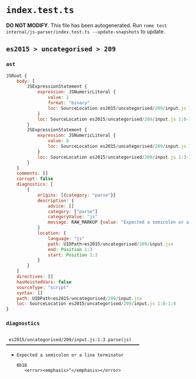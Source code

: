 # `index.test.ts`

**DO NOT MODIFY**. This file has been autogenerated. Run `rome test internal/js-parser/index.test.ts --update-snapshots` to update.

## `es2015 > uncategorised > 209`

### `ast`

```javascript
JSRoot {
	body: [
		JSExpressionStatement {
			expression: JSNumericLiteral {
				value: 1
				format: "binary"
				loc: SourceLocation es2015/uncategorised/209/input.js 1:0-1:3
			}
			loc: SourceLocation es2015/uncategorised/209/input.js 1:0-1:3
		}
		JSExpressionStatement {
			expression: JSNumericLiteral {
				value: 8
				loc: SourceLocation es2015/uncategorised/209/input.js 1:3-1:4
			}
			loc: SourceLocation es2015/uncategorised/209/input.js 1:3-1:4
		}
	]
	comments: []
	corrupt: false
	diagnostics: [
		{
			origins: [{category: "parse"}]
			description: {
				advice: []
				category: ["parse"]
				categoryValue: "js"
				message: RAW_MARKUP {value: "Expected a semicolon or a line terminator"}
			}
			location: {
				language: "js"
				path: UIDPath<es2015/uncategorised/209/input.js>
				end: Position 1:3
				start: Position 1:3
			}
		}
	]
	directives: []
	hasHoistedVars: false
	sourceType: "script"
	syntax: []
	path: UIDPath<es2015/uncategorised/209/input.js>
	loc: SourceLocation es2015/uncategorised/209/input.js 1:0-1:4
}
```

### `diagnostics`

```

 es2015/uncategorised/209/input.js:1:3 parse(js) ━━━━━━━━━━━━━━━━━━━━━━━━━━━━━━━━━━━━━━━━━━━━━━━━━━━

  ✖ Expected a semicolon or a line terminator

    0b18
       <error><emphasis>^</emphasis></error>


```
